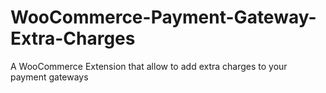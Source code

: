 WooCommerce-Payment-Gateway-Extra-Charges
=========================================

A WooCommerce Extension that allow to add extra charges to your payment gateways
